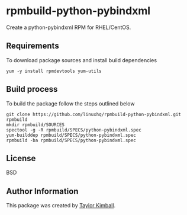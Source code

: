 # rpmbuild-python-pybindxml

Create a python-pybindxml RPM for RHEL/CentOS.

## Requirements

To download package sources and install build dependencies

    yum -y install rpmdevtools yum-utils

## Build process

To build the package follow the steps outlined below

    git clone https://github.com/linuxhq/rpmbuild-python-pybindxml.git rpmbuild
    mkdir rpmbuild/SOURCES
    spectool -g -R rpmbuild/SPECS/python-pybindxml.spec
    yum-builddep rpmbuild/SPECS/python-pybindxml.spec
    rpmbuild -ba rpmbuild/SPECS/python-pybindxml.spec

## License

BSD

## Author Information

This package was created by [Taylor Kimball](http://www.linuxhq.org).
